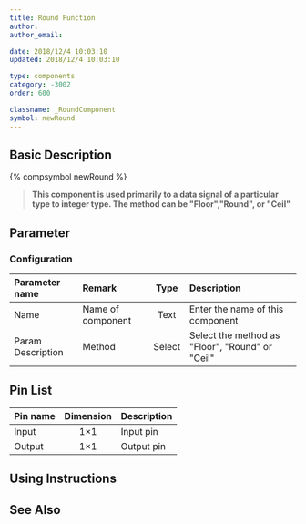 ```yaml
---
title: Round Function
author:
author_email:

date: 2018/12/4 10:03:10
updated: 2018/12/4 10:03:10

type: components
category: -3002
order: 600

classname: _RoundComponent
symbol: newRound
---
```


## Basic Description

{% compsymbol newRound %}

> **This component is used primarily to a data signal of a particular type to integer type. The method can be "Floor","Round", or "Ceil"**

## Parameter

### Configuration

| Parameter name    | Remark            |  Type  | Description                                     |
| :---------------- | :---------------- | :----: | :---------------------------------------------- |
| Name              | Name of component |  Text  | Enter the name of this component                |
| Param Description | Method            | Select | Select the method as "Floor", "Round" or "Ceil" |

## Pin List

| Pin name | Dimension | Description |
| :------- | :-------: | :---------- |
| Input    |    1×1    | Input pin   |
| Output   |    1×1    | Output pin  |

## Using Instructions

## See Also
